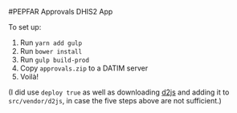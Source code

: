 #PEPFAR Approvals DHIS2 App

To set up:
1. Run `yarn add gulp`
2. Run `bower install`
3. Run `gulp build-prod`
4. Copy `approvals.zip` to a DATIM server
5. Voilà!

(I did use `deploy true` as well as downloading [d2js](https://github.com/Markionium/d2-legacy) and adding it to `src/vendor/d2js`, in case the five steps above are not sufficient.)
